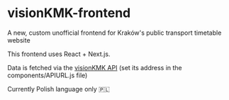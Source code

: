 # visionKMK-frontend

A new, custom unofficial frontend for Kraków's public transport timetable website

This frontend uses React + Next.js.

Data is fetched via the [visionKMK API](https://github.com/rico-et22/visionKMK-API) (set its address in the components/APIURL.js file)

Currently Polish language only 🇵🇱
